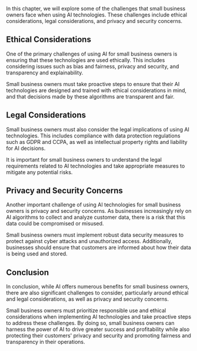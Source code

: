 
In this chapter, we will explore some of the challenges that small business owners face when using AI technologies. These challenges include ethical considerations, legal considerations, and privacy and security concerns.

Ethical Considerations
----------------------

One of the primary challenges of using AI for small business owners is ensuring that these technologies are used ethically. This includes considering issues such as bias and fairness, privacy and security, and transparency and explainability.

Small business owners must take proactive steps to ensure that their AI technologies are designed and trained with ethical considerations in mind, and that decisions made by these algorithms are transparent and fair.

Legal Considerations
--------------------

Small business owners must also consider the legal implications of using AI technologies. This includes compliance with data protection regulations such as GDPR and CCPA, as well as intellectual property rights and liability for AI decisions.

It is important for small business owners to understand the legal requirements related to AI technologies and take appropriate measures to mitigate any potential risks.

Privacy and Security Concerns
-----------------------------

Another important challenge of using AI technologies for small business owners is privacy and security concerns. As businesses increasingly rely on AI algorithms to collect and analyze customer data, there is a risk that this data could be compromised or misused.

Small business owners must implement robust data security measures to protect against cyber attacks and unauthorized access. Additionally, businesses should ensure that customers are informed about how their data is being used and stored.

Conclusion
----------

In conclusion, while AI offers numerous benefits for small business owners, there are also significant challenges to consider, particularly around ethical and legal considerations, as well as privacy and security concerns.

Small business owners must prioritize responsible use and ethical considerations when implementing AI technologies and take proactive steps to address these challenges. By doing so, small business owners can harness the power of AI to drive greater success and profitability while also protecting their customers' privacy and security and promoting fairness and transparency in their operations.
